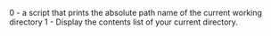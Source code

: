 0 - a script that prints the absolute path name of the current working directory
1 - Display the contents list of your current directory.
